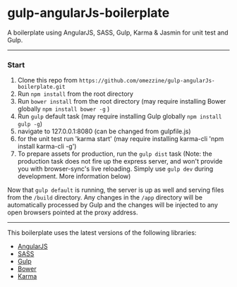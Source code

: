 gulp-angularJs-boilerplate
============================

A boilerplate using AngularJS, SASS, Gulp, Karma & Jasmin for unit test and Gulp.

---

### Start

1. Clone this repo from `https://github.com/omezzine/gulp-angularJs-boilerplate.git`
2. Run `npm install` from the root directory
4. Run `bower install` from the root directory (may require installing Bower globally `npm install bower -g` )
5. Run `gulp` default task (may require installing Gulp globally `npm install gulp -g`)
6. navigate to 127.0.0.1:8080 (can be changed from gulpfile.js)
7. for the unit test run 'karma start' (may require installing karma-cli 'npm install karma-cli -g')
8. To prepare assets for production, run the `gulp dist` task (Note: the production task does not fire up the express server, and won't provide you with browser-sync's live reloading. Simply use `gulp dev` during development. More information below)

Now that `gulp default` is running, the server is up as well and serving files from the `/build` directory. Any changes in the `/app` directory will be automatically processed by Gulp and the changes will be injected to any open browsers pointed at the proxy address.

---

This boilerplate uses the latest versions of the following libraries:

- [AngularJS](http://angularjs.org/)
- [SASS](http://sass-lang.com/)
- [Gulp](http://gulpjs.com/)
- [Bower](http://bower.io/)
- [Karma](http://karma-runner.github.io/0.12/index.html)

